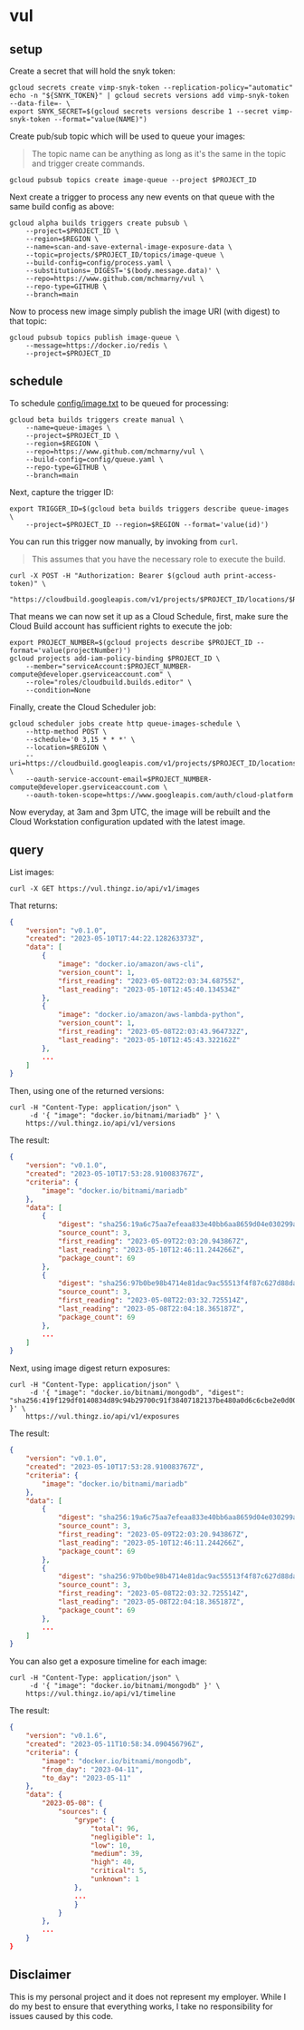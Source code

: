 # vul

## setup

Create a secret that will hold the snyk token:

```shell
gcloud secrets create vimp-snyk-token --replication-policy="automatic"
echo -n "${SNYK_TOKEN}" | gcloud secrets versions add vimp-snyk-token --data-file=- \
export SNYK_SECRET=$(gcloud secrets versions describe 1 --secret vimp-snyk-token --format="value(NAME)")
```

Create pub/sub topic which will be used to queue your images: 

> The topic name can be anything as long as it's the same in the topic and trigger create commands.

```shell
gcloud pubsub topics create image-queue --project $PROJECT_ID
```

Next create a trigger to process any new events on that queue with the same build config as above: 

```shell
gcloud alpha builds triggers create pubsub \
    --project=$PROJECT_ID \
    --region=$REGION \
    --name=scan-and-save-external-image-exposure-data \
    --topic=projects/$PROJECT_ID/topics/image-queue \
    --build-config=config/process.yaml \
    --substitutions=_DIGEST='$(body.message.data)' \
    --repo=https://www.github.com/mchmarny/vul \
    --repo-type=GITHUB \
    --branch=main
```

Now to process new image simply publish the image URI (with digest) to that topic:

```shell
gcloud pubsub topics publish image-queue \
    --message=https://docker.io/redis \
    --project=$PROJECT_ID
```

## schedule 

To schedule [config/image.txt](config/image.txt) to be queued for processing: 

```shell
gcloud beta builds triggers create manual \
    --name=queue-images \
    --project=$PROJECT_ID \
    --region=$REGION \
    --repo=https://www.github.com/mchmarny/vul \
    --build-config=config/queue.yaml \
    --repo-type=GITHUB \
    --branch=main
```

Next, capture the trigger ID:

```shell
export TRIGGER_ID=$(gcloud beta builds triggers describe queue-images \
    --project=$PROJECT_ID --region=$REGION --format='value(id)')
```

You can run this trigger now manually, by invoking from `curl`. 

> This assumes that you have the necessary role to execute the build.

```shell
curl -X POST -H "Authorization: Bearer $(gcloud auth print-access-token)" \
     "https://cloudbuild.googleapis.com/v1/projects/$PROJECT_ID/locations/$REGION/triggers/$TRIGGER_ID:run"
```

That means we can now set it up as a Cloud Schedule, first, make sure the Cloud Build account has sufficient rights to execute the job:


```shell
export PROJECT_NUMBER=$(gcloud projects describe $PROJECT_ID --format='value(projectNumber)')
gcloud projects add-iam-policy-binding $PROJECT_ID \
    --member="serviceAccount:$PROJECT_NUMBER-compute@developer.gserviceaccount.com" \
    --role="roles/cloudbuild.builds.editor" \
    --condition=None
```

Finally, create the Cloud Scheduler job:

```shell
gcloud scheduler jobs create http queue-images-schedule \
    --http-method POST \
    --schedule='0 3,15 * * *' \
    --location=$REGION \
    --uri=https://cloudbuild.googleapis.com/v1/projects/$PROJECT_ID/locations/$REGION/triggers/$TRIGGER_ID:run \
    --oauth-service-account-email=$PROJECT_NUMBER-compute@developer.gserviceaccount.com \
    --oauth-token-scope=https://www.googleapis.com/auth/cloud-platform
```

Now everyday, at 3am and 3pm UTC, the image will be rebuilt and the Cloud Workstation configuration updated with the latest image.

## query 

List images:

```shell
curl -X GET https://vul.thingz.io/api/v1/images
```

That returns: 

```json
{
    "version": "v0.1.0",
    "created": "2023-05-10T17:44:22.128263373Z",
    "data": [
        {
            "image": "docker.io/amazon/aws-cli",
            "version_count": 1,
            "first_reading": "2023-05-08T22:03:34.68755Z",
            "last_reading": "2023-05-10T12:45:40.134534Z"
        },
        {
            "image": "docker.io/amazon/aws-lambda-python",
            "version_count": 1,
            "first_reading": "2023-05-08T22:03:43.964732Z",
            "last_reading": "2023-05-10T12:45:43.322162Z"
        },
        ...
    ]
}
```

Then, using one of the returned versions: 

```shell
curl -H "Content-Type: application/json" \
     -d '{ "image": "docker.io/bitnami/mariadb" }' \
    https://vul.thingz.io/api/v1/versions
```

The result: 

```json
{
    "version": "v0.1.0",
    "created": "2023-05-10T17:53:28.910083767Z",
    "criteria": {
        "image": "docker.io/bitnami/mariadb"
    },
    "data": [
        {
            "digest": "sha256:19a6c75aa7efeaa833e40bb6aa8659d04e030299a5b11e2db9345de752599db3",
            "source_count": 3,
            "first_reading": "2023-05-09T22:03:20.943867Z",
            "last_reading": "2023-05-10T12:46:11.244266Z",
            "package_count": 69
        },
        {
            "digest": "sha256:97b0be98b4714e81dac9ac55513f4f87c627d88da09d90c708229835124a8215",
            "source_count": 3,
            "first_reading": "2023-05-08T22:03:32.725514Z",
            "last_reading": "2023-05-08T22:04:18.365187Z",
            "package_count": 69
        },
        ...
    ]
}
```

Next, using image digest return exposures: 

```shell
curl -H "Content-Type: application/json" \
     -d '{ "image": "docker.io/bitnami/mongodb", "digest": "sha256:419f129df0140834d89c94b29700c91f38407182137be480a0d6c6cbe2e0d00a" }' \
    https://vul.thingz.io/api/v1/exposures
```

The result: 

```json
{
    "version": "v0.1.0",
    "created": "2023-05-10T17:53:28.910083767Z",
    "criteria": {
        "image": "docker.io/bitnami/mariadb"
    },
    "data": [
        {
            "digest": "sha256:19a6c75aa7efeaa833e40bb6aa8659d04e030299a5b11e2db9345de752599db3",
            "source_count": 3,
            "first_reading": "2023-05-09T22:03:20.943867Z",
            "last_reading": "2023-05-10T12:46:11.244266Z",
            "package_count": 69
        },
        {
            "digest": "sha256:97b0be98b4714e81dac9ac55513f4f87c627d88da09d90c708229835124a8215",
            "source_count": 3,
            "first_reading": "2023-05-08T22:03:32.725514Z",
            "last_reading": "2023-05-08T22:04:18.365187Z",
            "package_count": 69
        },
        ...
    ]
}
```

You can also get a exposure timeline for each image: 

```shell
curl -H "Content-Type: application/json" \
     -d '{ "image": "docker.io/bitnami/mongodb" }' \
    https://vul.thingz.io/api/v1/timeline
```

The result: 

```json
{
    "version": "v0.1.6",
    "created": "2023-05-11T10:58:34.090456796Z",
    "criteria": {
        "image": "docker.io/bitnami/mongodb",
        "from_day": "2023-04-11",
        "to_day": "2023-05-11"
    },
    "data": {
        "2023-05-08": {
            "sources": {
                "grype": {
                    "total": 96,
                    "negligible": 1,
                    "low": 10,
                    "medium": 39,
                    "high": 40,
                    "critical": 5,
                    "unknown": 1
                },
                ...
                }
            }
        },
        ...
    }
}
```

## Disclaimer

This is my personal project and it does not represent my employer. While I do my best to ensure that everything works, I take no responsibility for issues caused by this code.
